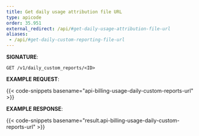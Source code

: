 ```yaml
---
title: Get daily usage attribution file URL
type: apicode
order: 35.951
external_redirect: /api/#get-daily-usage-attribution-file-url
aliases:
 - /api/#get-daily-custom-reporting-file-url
---
```


**SIGNATURE**:

`GET /v1/daily_custom_reports/<ID>`

**EXAMPLE REQUEST**:

{{< code-snippets basename="api-billing-usage-daily-custom-reports-url" >}}

**EXAMPLE RESPONSE**:

{{< code-snippets basename="result.api-billing-usage-daily-custom-reports-url" >}}